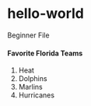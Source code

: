 # hello-world
Beginner File
<h4>Favorite Florida Teams</h4>
<ol>
  <li>Heat</li>
  <li>Dolphins</li>
  <li>Marlins</li>
  <li>Hurricanes</li>
</ol>
